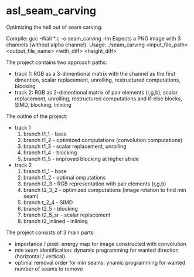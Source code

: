 # asl_seam_carving

Optimizing the hell out of seam carving.

Compile: gcc -Wall \*.c -o seam_carving -lm
Expects a PNG image with 3 channels (without alpha channel).
Usage: ./seam_carving \<input_file_path\> \<output_file_name\> \<with_diff\> \<height_diff\>

The project contains two approach paths: 

* track 1: RGB as a 3-dimentional matrix with the channel as the first dimention, scalar replacement, unrolling, restructured computations, blocking
* track 2: RGB as 2-dimentional matrix of pair elements (r,g,b), scalar replacement, unrolling, restructured computations and if-else blocks, SIMD, blocking, inlining

The outlne of the project:

* track 1
	1. branch t1_1 - base
	2. branch t1_2 - optimized computations (convolution computations)
	3. branch t1_3 - scalar replacement, unrolling
	4. branch t1_4 - blocking
	5. branch t1_5 - improved blocking at higher stride
* track 2
	1. branch t1_1 - base
	2. branch t1_2 - optimal omputations
	3. branch t2_3 - RGB representation with pair elements (r,g,b)
	4. branch t2_3_2 - optimized computations (image rotation to find min seam)
	5. branch t_2_4 - SIMD
	6. branch t2_5 - blocking
	7. branch t2_5_sr - scalar replacement
	8. branch t2_inlined - inlining

The project consists of 3 main parts:

* importance / pixel: energy map for image constructed with convolution
* min seam identification: dynamic programming for wanted direction (horizontal / vertical)
* optimal removal order for min seams: ynamic programming for wanted number of seams to remove